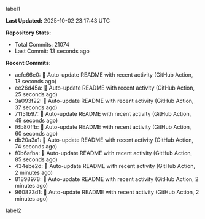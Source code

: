 
label1 
<!-- ACTIVITY_START -->
**Last Updated:** 2025-10-02 23:17:43 UTC

**Repository Stats:**
- Total Commits: 21074
- Last Commit: 13 seconds ago

**Recent Commits:**
- acfc66e0: 🤖 Auto-update README with recent activity (GitHub Action, 13 seconds ago)
- ee26d45a: 🤖 Auto-update README with recent activity (GitHub Action, 25 seconds ago)
- 3a093f22: 🤖 Auto-update README with recent activity (GitHub Action, 37 seconds ago)
- 71151b97: 🤖 Auto-update README with recent activity (GitHub Action, 49 seconds ago)
- f6b80ffb: 🤖 Auto-update README with recent activity (GitHub Action, 60 seconds ago)
- db20a3a1: 🤖 Auto-update README with recent activity (GitHub Action, 74 seconds ago)
- f0b6afba: 🤖 Auto-update README with recent activity (GitHub Action, 85 seconds ago)
- 434ebe2d: 🤖 Auto-update README with recent activity (GitHub Action, 2 minutes ago)
- 81898978: 🤖 Auto-update README with recent activity (GitHub Action, 2 minutes ago)
- 960823d1: 🤖 Auto-update README with recent activity (GitHub Action, 2 minutes ago)
<!-- ACTIVITY_END -->

label2
